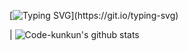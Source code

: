 <!--   my-ticker -->    
[![Typing SVG](https://readme-typing-svg.herokuapp.com?color=%2336BCF7&center=true&vCenter=true&width=600&lines=Hi+there+👋,+I+am+Code+kunkun;+Welcome+to+My+Profile!)](https://git.io/typing-svg)

| ![Code-kunkun's github stats](https://github-readme-stats.vercel.app/api?username=Code-kunkun&show_icons=true&theme=radical&include_all_commits=true) 
<!--
**Code-kunkun/Code-kunkun** is a ✨ _special_ ✨ repository because its `README.md` (this file) appears on your GitHub profile.

Here are some ideas to get you started:

- 🔭 I’m currently working on ...
- 🌱 I’m currently learning ...
- 👯 I’m looking to collaborate on ...
- 🤔 I’m looking for help with ...
- 💬 Ask me about ...
- 📫 How to reach me: ...
- 😄 Pronouns: ...
- ⚡ Fun fact: ...
-->
